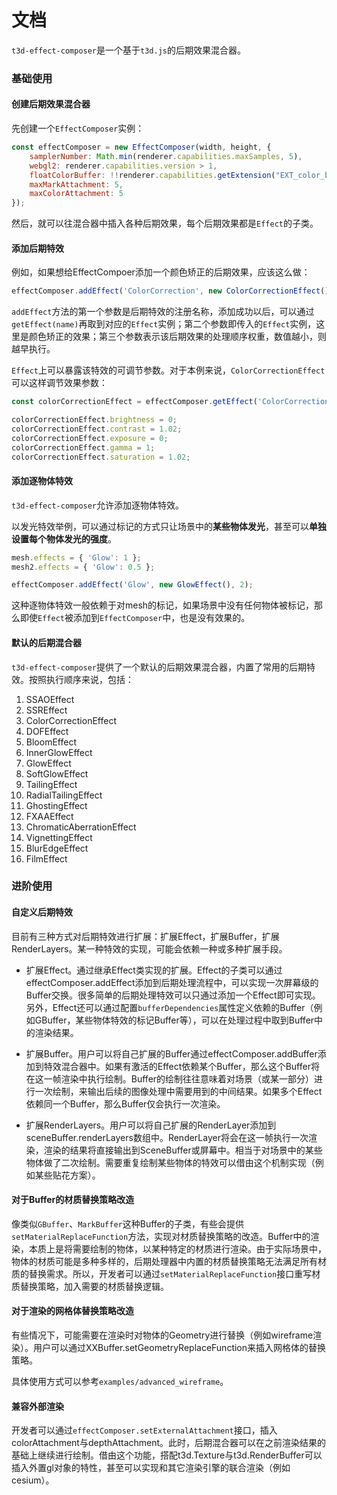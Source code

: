 文档
===

`t3d-effect-composer`是一个基于`t3d.js`的后期效果混合器。

### 基础使用

#### 创建后期效果混合器

先创建一个`EffectComposer`实例：

````javascript
const effectComposer = new EffectComposer(width, height, {
    samplerNumber: Math.min(renderer.capabilities.maxSamples, 5),
    webgl2: renderer.capabilities.version > 1,
    floatColorBuffer: !!renderer.capabilities.getExtension("EXT_color_buffer_float"),
    maxMarkAttachment: 5,
    maxColorAttachment: 5
});
````

然后，就可以往混合器中插入各种后期效果，每个后期效果都是`Effect`的子类。

#### 添加后期特效

例如，如果想给EffectCompoer添加一个颜色矫正的后期效果，应该这么做：

````javascript
effectComposer.addEffect('ColorCorrection', new ColorCorrectionEffect(), 1);
````

`addEffect`方法的第一个参数是后期特效的注册名称，添加成功以后，可以通过`getEffect(name)`再取到对应的`Effect`实例；第二个参数即传入的`Effect`实例，这里是颜色矫正的效果；第三个参数表示该后期效果的处理顺序权重，数值越小，则越早执行。

`Effect`上可以暴露该特效的可调节参数。对于本例来说，`ColorCorrectionEffect`可以这样调节效果参数：

````javascript
const colorCorrectionEffect = effectComposer.getEffect('ColorCorrection');

colorCorrectionEffect.brightness = 0;
colorCorrectionEffect.contrast = 1.02;
colorCorrectionEffect.exposure = 0;
colorCorrectionEffect.gamma = 1;
colorCorrectionEffect.saturation = 1.02;
````

#### 添加逐物体特效

`t3d-effect-composer`允许添加逐物体特效。

以发光特效举例，可以通过标记的方式只让场景中的**某些物体发光**，甚至可以**单独设置每个物体发光的强度**。

````javascript
mesh.effects = { 'Glow': 1 };
mesh2.effects = { 'Glow': 0.5 };

effectComposer.addEffect('Glow', new GlowEffect(), 2);
````

这种逐物体特效一般依赖于对mesh的标记，如果场景中没有任何物体被标记，那么即使`Effect`被添加到`EffectComposer`中，也是没有效果的。

#### 默认的后期混合器

`t3d-effect-composer`提供了一个默认的后期效果混合器，内置了常用的后期特效。按照执行顺序来说，包括：

1. SSAOEffect
2. SSREffect
3. ColorCorrectionEffect
4. DOFEffect
5. BloomEffect
6. InnerGlowEffect
7. GlowEffect
8. SoftGlowEffect
9. TailingEffect
10. RadialTailingEffect
11. GhostingEffect
12. FXAAEffect
13. ChromaticAberrationEffect
14. VignettingEffect
15. BlurEdgeEffect
16. FilmEffect

### 进阶使用

#### 自定义后期特效

目前有三种方式对后期特效进行扩展：扩展Effect，扩展Buffer，扩展RenderLayers。某一种特效的实现，可能会依赖一种或多种扩展手段。

* 扩展Effect。通过继承Effect类实现的扩展。Effect的子类可以通过effectComposer.addEffect添加到后期处理流程中，可以实现一次屏幕级的Buffer交换。很多简单的后期处理特效可以只通过添加一个Effect即可实现。另外，Effect还可以通过配置`bufferDependencies`属性定义依赖的Buffer（例如GBuffer，某些物体特效的标记Buffer等），可以在处理过程中取到Buffer中的渲染结果。

* 扩展Buffer。用户可以将自己扩展的Buffer通过effectComposer.addBuffer添加到特效混合器中。如果有激活的Effect依赖某个Buffer，那么这个Buffer将在这一帧渲染中执行绘制。Buffer的绘制往往意味着对场景（或某一部分）进行一次绘制，来输出后续的图像处理中需要用到的中间结果。如果多个Effect依赖同一个Buffer，那么Buffer仅会执行一次渲染。

* 扩展RenderLayers。用户可以将自己扩展的RenderLayer添加到sceneBuffer.renderLayers数组中。RenderLayer将会在这一帧执行一次渲染，渲染的结果将直接输出到SceneBuffer或屏幕中。相当于对场景中的某些物体做了二次绘制。需要重复绘制某些物体的特效可以借由这个机制实现（例如某些贴花方案）。

#### 对于Buffer的材质替换策略改造

像类似`GBuffer`、`MarkBuffer`这种Buffer的子类，有些会提供`setMaterialReplaceFunction`方法，实现对材质替换策略的改造。Buffer中的渲染，本质上是将需要绘制的物体，以某种特定的材质进行渲染。由于实际场景中，物体的材质可能是多种多样的，后期处理器中内置的材质替换策略无法满足所有材质的替换需求。所以，开发者可以通过`setMaterialReplaceFunction`接口重写材质替换策略，加入需要的材质替换逻辑。

#### 对于渲染的网格体替换策略改造

有些情况下，可能需要在渲染时对物体的Geometry进行替换（例如wireframe渲染）。用户可以通过XXBuffer.setGeometryReplaceFunction来插入网格体的替换策略。

具体使用方式可以参考`examples/advanced_wireframe`。

#### 兼容外部渲染

开发者可以通过`effectComposer.setExternalAttachment`接口，插入colorAttachment与depthAttachment。此时，后期混合器可以在之前渲染结果的基础上继续进行绘制。借由这个功能，搭配t3d.Texture与t3d.RenderBuffer可以插入外置gl对象的特性，甚至可以实现和其它渲染引擎的联合渲染（例如cesium）。